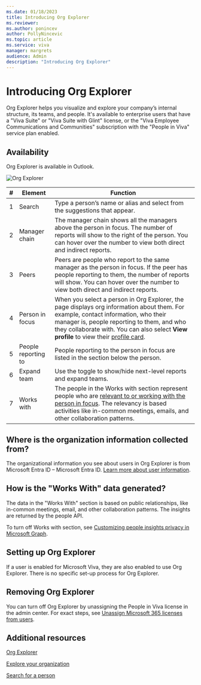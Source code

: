 ```yaml
---
ms.date: 01/18/2023
title: Introducing Org Explorer
ms.reviewer: 
ms.author: ponincev
author: PollyNincevic
ms.topic: article
ms.service: viva
manager: margrets
audience: Admin
description: "Introducing Org Explorer"
---
```

# Introducing Org Explorer
Org Explorer helps you visualize and explore your company’s internal structure, its teams, and people. It's available to enterprise users that have a "Viva Suite" or "Viva Suite with Glint" license, or the "Viva Employee Communications and Communities" subscription with the "People in Viva" service plan enabled. 

## Availability

Org Explorer is available in Outlook.

![Org Explorer](media/introducing-org-explorer/org-explorer.jpg)



|#  |Element  |Function|
|----------|-----------|------------|
|1    |Search       |Type a person’s name or alias and select from the suggestions that appear.  |
|2|Manager chain   |The manager chain shows all the managers above the person in focus. The number of reports will show to the right of the person. You can hover over the number to view both direct and indirect reports.|
|3    |Peers       |Peers are people who report to the same manager as the person in focus. If the peer has people reporting to them, the number of reports will show. You can hover over the number to view both direct and indirect reports.  |
|4    |Person in focus    |When you select a person in Org Explorer, the page displays org information about them. For example, contact information, who their manager is, people reporting to them, and who they collaborate with. You can also select __View profile__ to view their [profile card](https://go.microsoft.com/fwlink/?linkid=2258586).   |
|5    |People reporting to       |People reporting to the person in focus are listed in the section below the person.       |
|6    |Expand team       |Use the toggle to show/hide next-level reports and expand teams.         |
|7|Works with|The people in the Works with section represent people who are [relevant to or working with the person in focus](/graph/people-insights-overview#including-a-person-as-relevant-or-working-with). The relevancy is based activities like in-common meetings, emails, and other collaboration patterns.|

## Where is the organization information collected from?

The organizational information you see about users in Org Explorer is from Microsoft Entra ID – Microsoft Entra ID. [Learn more about user information](/graph/api/resources/users?).

## How is the "Works With" data generated?

The data in the "Works With" section is based on public relationships, like in-common meetings, email, and other collaboration patterns. The insights are returned by the people API.

To turn off Works with section, see [Customizing people insights privacy in Microsoft Graph](/graph/insights-customize-people-insights-privacy).

## Setting up Org Explorer

If a user is enabled for Microsoft Viva, they are also enabled to use Org Explorer. There is no specific set-up process for Org Explorer.

## Removing Org Explorer

You can turn off Org Explorer by unassigning the People in Viva license in the admin center. For exact steps, see [Unassign Microsoft 365 licenses from users](/microsoft-365/admin/manage/remove-licenses-from-users).

## Additional resources

[Org Explorer](https://go.microsoft.com/fwlink/?linkid=2224220)

[Explore your organization](https://go.microsoft.com/fwlink/?linkid=2223751)

[Search for a person](https://go.microsoft.com/fwlink/?linkid=2224126)
